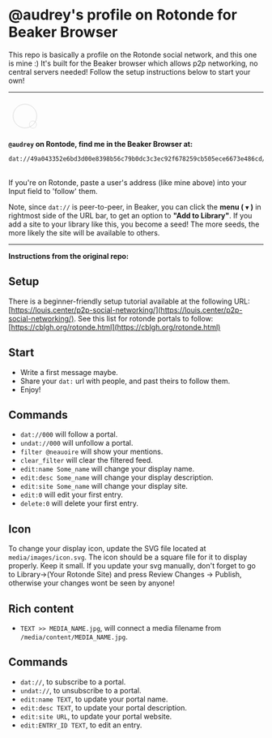 # @audrey's profile on Rotonde for Beaker Browser

This repo is basically a profile on the Rotonde social network, and this one is mine :) It's built for the Beaker browser which allows p2p networking, no central servers needed! Follow the setup instructions below to start your own!

---

<svg alt="audrey's Rotonde profile pic" title="audrey's Rotonde profile pic" width="65" height="65" viewBox="0 0 100 100" version="1.1" xmlns="http://www.w3.org/2000/svg" xmlns:xlink="http://www.w3.org/1999/xlink">
  <g id="planetary-group" class="rotate">
    <circle cx="50" cy="50" r="36" fill="transparent" stroke="#4a4a4a" stroke-width=".35"/>
    <circle cx="75" cy="75" r="11" fill="transparent" stroke="rgba(74,74,74,.65)" stroke-width=".35"/>
  </g>
  <style>
    .rotate {
      animation: clockwise 10s linear infinite;
      transform-origin: center center;
    }
    @keyframes clockwise {
      0% {
        transform: rotate(0deg);
      }
      100% {
        transform: rotate(360deg);
      }
    }
  </style>
</svg>

**`@audrey` on Rontode, find me in the Beaker Browser  at:**
```
dat://49a043352e6bd3d00e8398b56c79b0dc3c3ec92f678259cb505ece6673e486cd/
```
<br>

<div style="clear: both;"/>
If you're on Rotonde, paste a user's address (like mine above) into your Input field to 'follow' them.

Note, since `dat://` is peer-to-peer, in Beaker, you can click the **menu ( ` ▼ ` )** in rightmost side of the URL bar, to get an option to **"Add to Library"**. If you add a site to your library like this, you become a seed! The more seeds, the more likely the site will be available to others.


---

**Instructions from the original repo:**

## Setup

There is a beginner-friendly setup tutorial available at the following URL: [https://louis.center/p2p-social-networking/](https://louis.center/p2p-social-networking/). See this list for rotonde portals to follow: [https://cblgh.org/rotonde.html](https://cblgh.org/rotonde.html)

## Start

- Write a first message maybe.
- Share your `dat:` url with people, and past theirs to follow them.
- Enjoy!

## Commands

- `dat://000` will follow a portal.
- `undat://000` will unfollow a portal.
- `filter @neauoire` will show your mentions.
- `clear_filter` will clear the filtered feed.
- `edit:name Some_name` will change your display name.
- `edit:desc Some_name` will change your display description.
- `edit:site Some_name` will change your display site.
- `edit:0` will edit your first entry.
- `delete:0` will delete your first entry.

## Icon

To change your display icon, update the SVG file located at `media/images/icon.svg`. The icon should be a square file for it to display properly. Keep it small. If you update your svg manually, don't forget to go to Library->(Your Rotonde Site) and press Review Changes -> Publish, otherwise your changes wont be seen by anyone!

## Rich content

- `TEXT >> MEDIA_NAME.jpg`, will connect a media filename from `/media/content/MEDIA_NAME.jpg`.

## Commands

- `dat://`, to subscribe to a portal.
- `undat://`, to unsubscribe to a portal.
- `edit:name TEXT`, to update your portal name.
- `edit:desc TEXT`, to update your portal description.
- `edit:site URL`, to update your portal website.
- `edit:ENTRY_ID TEXT`, to edit an entry.
